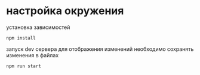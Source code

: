 # настройка окружения

установка зависимостей 
```
npm install
```

запуск dev сервера
для отображения изменений необходимо сохранять изменения в файлах 
```
npm run start
```